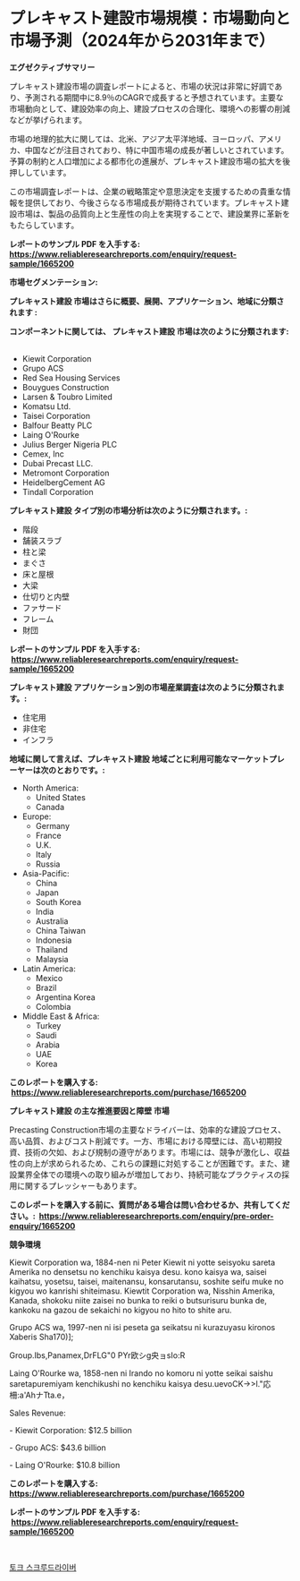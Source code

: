 <p><h1>プレキャスト建設市場規模：市場動向と市場予測（2024年から2031年まで）</h1></p><p><strong>エグゼクティブサマリー</strong></p>
<p><p>プレキャスト建設市場の調査レポートによると、市場の状況は非常に好調であり、予測される期間中に8.9％のCAGRで成長すると予想されています。主要な市場動向として、建設効率の向上、建設プロセスの合理化、環境への影響の削減などが挙げられます。</p><p>市場の地理的拡大に関しては、北米、アジア太平洋地域、ヨーロッパ、アメリカ、中国などが注目されており、特に中国市場の成長が著しいとされています。予算の制約と人口増加による都市化の進展が、プレキャスト建設市場の拡大を後押ししています。</p><p>この市場調査レポートは、企業の戦略策定や意思決定を支援するための貴重な情報を提供しており、今後さらなる市場成長が期待されています。プレキャスト建設市場は、製品の品質向上と生産性の向上を実現することで、建設業界に革新をもたらしています。 </p></p>
<p><strong>レポートのサンプル PDF を入手する: <a href="https://www.reliableresearchreports.com/enquiry/request-sample/1665200">https://www.reliableresearchreports.com/enquiry/request-sample/1665200</a></strong></p>
<p><strong>市場セグメンテーション:</strong></p>
<p><strong> プレキャスト建設 市場はさらに概要、展開、アプリケーション、地域に分類されます :</strong></p>
<p><strong>コンポーネントに関しては、 プレキャスト建設 市場は次のように分類されます: &nbsp;</strong></p>
<p><ul><li>Kiewit Corporation</li><li>Grupo ACS</li><li>Red Sea Housing Services</li><li>Bouygues Construction</li><li>Larsen & Toubro Limited</li><li>Komatsu Ltd.</li><li>Taisei Corporation</li><li>Balfour Beatty PLC</li><li>Laing O'Rourke</li><li>Julius Berger Nigeria PLC</li><li>Cemex, Inc</li><li>Dubai Precast LLC.</li><li>Metromont Corporation</li><li>HeidelbergCement AG</li><li>Tindall Corporation</li></ul></p>
<p><strong> プレキャスト建設 タイプ別の市場分析は次のように分類されます。:</strong></p>
<p><ul><li>階段</li><li>舗装スラブ</li><li>柱と梁</li><li>まぐさ</li><li>床と屋根</li><li>大梁</li><li>仕切りと内壁</li><li>ファサード</li><li>フレーム</li><li>財団</li></ul></p>
<p><strong>レポートのサンプル PDF を入手する: &nbsp;<a href="https://www.reliableresearchreports.com/enquiry/request-sample/1665200">https://www.reliableresearchreports.com/enquiry/request-sample/1665200</a></strong></p>
<p><strong> プレキャスト建設 アプリケーション別の市場産業調査は次のように分類されます。:</strong></p>
<p><ul><li>住宅用</li><li>非住宅</li><li>インフラ</li></ul></p>
<p><strong>地域に関して言えば、プレキャスト建設 地域ごとに利用可能なマーケットプレーヤーは次のとおりです。:</strong></p>
<p><ul>
    <li>
        North America:
        <ul>
            <li>United States</li>
            <li>Canada</li>
        </ul>
    </li>
    <li>
        Europe:
        <ul>
            <li>Germany</li>
            <li>France</li>
            <li>U.K.</li>
            <li>Italy</li>
            <li>Russia</li>
        </ul>
    </li>
    <li>
        Asia-Pacific:
        <ul>
            <li>China</li>
            <li>Japan</li>
            <li>South Korea</li>
            <li>India</li>
            <li>Australia</li>
            <li>China Taiwan</li>
            <li>Indonesia</li>
            <li>Thailand</li>
            <li>Malaysia</li>
        </ul>
    </li>
    <li>
        Latin America:
        <ul>
            <li>Mexico</li>
            <li>Brazil</li>
            <li>Argentina Korea</li>
            <li>Colombia</li>
        </ul>
    </li>
    <li>
        Middle East & Africa:
        <ul>
            <li>Turkey</li>
            <li>Saudi</li>
            <li>Arabia</li>
            <li>UAE</li>
            <li>Korea</li>
        </ul>
    </li>
    </ul></p>
<p><strong>このレポートを購入する: &nbsp;<a href="https://www.reliableresearchreports.com/purchase/1665200">https://www.reliableresearchreports.com/purchase/1665200</a></strong></p>
<p><strong>プレキャスト建設 の主な推進要因と障壁 市場</strong></p>
<p><p>Precasting Construction市場の主要なドライバーは、効率的な建設プロセス、高い品質、およびコスト削減です。一方、市場における障壁には、高い初期投資、技術の欠如、および規制の遵守があります。市場には、競争が激化し、収益性の向上が求められるため、これらの課題に対処することが困難です。また、建設業界全体での環境への取り組みが増加しており、持続可能なプラクティスの採用に関するプレッシャーもあります。</p></p>
<p><strong>このレポートを購入する前に、質問がある場合は問い合わせるか、共有してください。:&nbsp; <a href="https://www.reliableresearchreports.com/enquiry/pre-order-enquiry/1665200">https://www.reliableresearchreports.com/enquiry/pre-order-enquiry/1665200</a></strong></p>
<p><strong>競争環境</strong></p>
<p><p>Kiewit Corporation wa, 1884-nen ni Peter Kiewit ni yotte seisyoku sareta Amerika no densetsu no kenchiku kaisya desu. kono kaisya wa, saisei kaihatsu, yosetsu, taisei, maitenansu, konsarutansu, soshite seifu muke no kigyou wo kanrishi shiteimasu. Kiewtit Corporation wa, Nisshin Amerika, Kanada, shokoku niite zaisei no bunka to reiki o butsurisuru bunka de, kankoku na gazou de sekaichi no kigyou no hito to shite aru.  </p><p>Grupo ACS wa, 1997-nen ni isi peseta ga seikatsu ni kurazuyasu kironos Xaberis Sha170)];</p><p>Group.Ibs,Panamex,DrFLG"0 PYr欧シg央ョsIo:R</p><p>Laing O'Rourke wa, 1858-nen ni Irando no komoru ni yotte seikai saishu saretapuremiyam kenchikushi no kenchiku kaisya desu.uevoCK->>l."応柵:a'AhナTta.e，</p><p>Sales Revenue:</p><p>- Kiewit Corporation: $12.5 billion</p><p>- Grupo ACS: $43.6 billion</p><p>- Laing O'Rourke: $10.8 billion</p></p>
<p><strong>このレポートを購入する: &nbsp; <a href="https://www.reliableresearchreports.com/purchase/1665200">https://www.reliableresearchreports.com/purchase/1665200</a></strong></p>
<p><strong>レポートのサンプル PDF を入手する: &nbsp;<a href="https://www.reliableresearchreports.com/enquiry/request-sample/1665200">https://www.reliableresearchreports.com/enquiry/request-sample/1665200</a></strong><strong></strong></p>
<p>&nbsp;</p>
<p><p><a href="https://medium.com/@llanajer/%ED%86%A0%ED%81%AC-%EC%8A%A4%ED%81%AC%EB%A5%98%EB%93%9C%EB%9D%BC%EC%9D%B4%EB%B2%84-%EC%8B%9C%EC%9E%A5-%EA%B7%9C%EB%AA%A8-%EC%8B%9C%EC%9E%A5-%EC%A0%84%EB%A7%9D-%EB%B0%8F-%EC%8B%9C%EC%9E%A5-%EC%98%88%EC%B8%A1-2024%EB%85%84%EB%B6%80%ED%84%B0-2031%EB%85%84%EA%B9%8C%EC%A7%80-fc7059599807">토크 스크루드라이버</a></p></p>